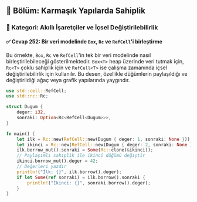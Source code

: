 ## 📘 Bölüm: Karmaşık Yapılarda Sahiplik  
### 🔹 Kategori: Akıllı İşaretçiler ve İçsel Değiştirilebilirlik  
#### ✅ Cevap 252: Bir veri modelinde `Box`, `Rc` ve `RefCell`'i birleştirme

Bu örnekte, `Box`, `Rc` ve `RefCell`'in tek bir veri modelinde nasıl birleştirilebileceği gösterilmektedir. `Box<T>` heap üzerinde veri tutmak için, `Rc<T>` çoklu sahiplik için ve `RefCell<T>` ise çalışma zamanında içsel değiştirilebilirlik için kullanılır. Bu desen, özellikle düğümlerin paylaşıldığı ve değiştirildiği ağaç veya grafik yapılarında yaygındır.

```rust
use std::cell::RefCell;
use std::rc::Rc;

struct Dugum {
    deger: i32,
    sonraki: Option<Rc<RefCell<Dugum>>>,
}

fn main() {
    let ilk = Rc::new(RefCell::new(Dugum { deger: 1, sonraki: None }));
    let ikinci = Rc::new(RefCell::new(Dugum { deger: 2, sonraki: None }));
    ilk.borrow_mut().sonraki = Some(Rc::clone(&ikinci));
    // Paylaşımlı sahiplik ile ikinci düğümü değiştir
    ikinci.borrow_mut().deger = 42;
    // Değerleri yazdır
    println!("İlk: {}", ilk.borrow().deger);
    if let Some(ref sonraki) = ilk.borrow().sonraki {
        println!("İkinci: {}", sonraki.borrow().deger);
    }
}
```
